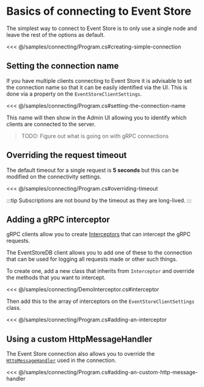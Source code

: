 # Basics of connecting to Event Store

The simplest way to connect to Event Store is to only use a single node and leave the rest of the options as default. 

<<< @/samples/connecting/Program.cs#creating-simple-connection

## Setting the connection name

If you have multiple clients connecting to Event Store it is advisable to set the connection name so that it can be easily identified via the UI. This is done via a property on the `EventStoreClientSettings`.

<<< @/samples/connecting/Program.cs#setting-the-connection-name

This name will then show in the Admin UI allowing you to identify which clients are connected to the server.

> TODO: Figure out what is going on with gRPC connections

## Overriding the request timeout

The default timeout for a single request is **5 seconds** but this can be modified on the connectivity settings.

<<< @/samples/connecting/Program.cs#overriding-timeout

:::tip
Subscriptions are not bound by the timeout as they are long-lived.
:::

## Adding a gRPC interceptor

gRPC clients allow you to create [Interceptors](https://grpc.github.io/grpc/csharp/api/Grpc.Core.Interceptors.Interceptor.html) that can intercept the gRPC requests. 

The EventStoreDB client allows you to add one of these to the connection that can be used for logging all requests made or other such things. 

To create one, add a new class that inherits from `Interceptor` and override the methods that you want to intercept.

<<< @/samples/connecting/DemoInterceptor.cs#interceptor

Then add this to the array of interceptors on the `EventStoreClientSettings` class.

<<< @/samples/connecting/Program.cs#adding-an-interceptor

## Using a custom HttpMessageHandler

The Event Store connection also allows you to override the [`HttpMessageHandler`](https://docs.microsoft.com/en-us/dotnet/api/system.net.http.httpmessagehandler) used in the connection.

<<< @/samples/connecting/Program.cs#adding-an-custom-http-message-handler



